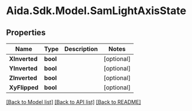 # Aida.Sdk.Model.SamLightAxisState

## Properties

Name | Type | Description | Notes
------------ | ------------- | ------------- | -------------
**XInverted** | **bool** |  | [optional] 
**YInverted** | **bool** |  | [optional] 
**ZInverted** | **bool** |  | [optional] 
**XyFlipped** | **bool** |  | [optional] 

[[Back to Model list]](../README.md#documentation-for-models) [[Back to API list]](../README.md#documentation-for-api-endpoints) [[Back to README]](../README.md)

